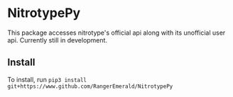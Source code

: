 # NitrotypePy

This package accesses nitrotype's official api along with its unofficial user api. Currently still in development.

## Install

To install, run `pip3 install git+https://www.github.com/RangerEmerald/NitrotypePy`
